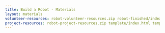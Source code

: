 ```yaml
---
title: Build a Robot - Materials
layout: materials
volunteer-resources: robot-volunteer-resources.zip robot-finished/index.html robot-finished/style.css robot-finished/antenna.png robot-finished/bird.png robot-finished/bowtie.png robot-finished/crown.png robot-finished/ears1.png robot-finished/ears2.png robot-finished/eyes1.png robot-finished/eyes2.png robot-finished/eyes3.png robot-finished/face.png robot-finished/hair1.png robot-finished/hair2.png robot-finished/hair3.png robot-finished/hair4.png robot-finished/hat.png robot-finished/headphones.png robot-finished/moustache.png robot-finished/mouth1.png robot-finished/mouth2.png robot-finished/mouth3.png robot-finished/necklace.png robot-finished/nose1.png robot-finished/nose2.png robot-finished/nose3.png robot-finished/sunglasses.png
project-resources: robot-project-resources.zip template/index.html template/style.css robot/index.html robot/style.css robot/antenna.png robot/bird.png robot/bowtie.png robot/crown.png robot/ears1.png robot/ears2.png robot/eyes1.png robot/eyes2.png robot/eyes3.png robot/face.png robot/hair1.png robot/hair2.png robot/hair3.png robot/hair4.png robot/hat.png robot/headphones.png robot/moustache.png robot/mouth1.png robot/mouth2.png robot/mouth3.png robot/necklace.png robot/nose1.png robot/nose2.png robot/nose3.png robot/sunglasses.png
---
```

